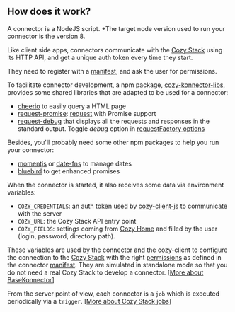 ## How does it work?

A connector is a NodeJS script.
\+The target node version used to run your connector is the version 8.

Like client side apps, connectors communicate with the [Cozy Stack](https://docs.cozy.io/en/cozy-stack/README/) using its HTTP API, and get a unique auth token every time they start.

They need to register with a [manifest](https://docs.cozy.io/en/cozy-apps-registry/#properties-meaning-reference), and ask the user for permissions.

To facilitate connector development, a npm package, [cozy-konnector-libs](https://github.com/konnectors/libs), provides some shared libraries that are adapted to be used for a connector:

- [cheerio](https://cheerio.js.org) to easily query a HTML page
- [request-promise](https://github.com/request/request-promise): [request](https://github.com/request/request) with Promise support
- [request-debug](https://github.com/request/request-debug) that displays all the requests and responses in the standard output.
  Toggle _debug_ option in [requestFactory options](https://github.com/konnectors/libs/blob/master/packages/cozy-konnector-libs/docs/api.md#module_requestFactory)

Besides, you'll probably need some other npm packages to help you run your connector:

- [momentjs](http://momentjs.com/docs/) or [date-fns](https://date-fns.org) to manage dates
- [bluebird](http://bluebirdjs.com) to get enhanced promises

When the connector is started, it also receives some data via environment variables:

- `COZY_CREDENTIALS`: an auth token used by [cozy-client-js][] to communicate with the server
- `COZY_URL`: the Cozy Stack API entry point
- `COZY_FIELDS`: settings coming from [Cozy Home][] and filled by the user (login, password, directory path).

These variables are used by the connector and the cozy-client to configure the connection to the [Cozy Stack][] with the right [permissions](https://docs.cozy.io/en/cozy-stack/permissions/) as defined in the connector [manifest](https://docs.cozy.io/en/cozy-apps-registry/#properties-meaning-reference).
They are simulated in standalone mode so that you do not need a real Cozy Stack to develop a connector.
\[[More about BaseKonnector](https://github.com/cozy/cozy-konnector-libs/blob/master/packages/cozy-konnector-libs/docs/api.md#basekonnector)]

From the server point of view, each connector is a `job` which is executed periodically via a `trigger`.
\[[More about Cozy Stack jobs](https://cozy.github.io/cozy-stack/jobs/)]

[Cozy Home]: https://github.com/cozy/cozy-home

[Cozy Stack]: https://github.com/cozy/cozy-stack

[cozy-client-js]: https://github.com/cozy/cozy-client-js
